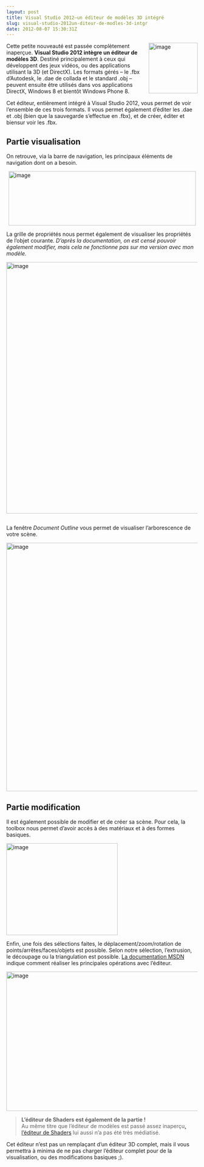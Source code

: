 ```yaml
---
layout: post
title: Visual Studio 2012–un éditeur de modèles 3D intégré
slug: visual-studio-2012un-diteur-de-modles-3d-intgr
date: 2012-08-07 15:30:31Z
---
```


<a href="http://blog.maneu.net/wp-content/uploads/2012/08/image1.png"><img title="image" style="border-top: 0px; border-right: 0px; background-image: none; border-bottom: 0px; float: right; padding-top: 0px; padding-left: 0px; border-left: 0px; display: inline; padding-right: 0px" border="0" alt="image" align="right" src="http://blog.maneu.net/wp-content/uploads/2012/08/image_thumb1.png" width="129" height="133"></a> <p>Cette petite nouveauté est passée complètement inaperçue. <strong>Visual Studio 2012 intègre un éditeur de modèles 3D</strong>. Destiné principalement à ceux qui développent des jeux vidéos, ou des applications utilisant la 3D (et DirectX). Les formats gérés – le .fbx d’Autodesk, le .dae de collada et le standard .obj – peuvent ensuite être utilisés dans vos applications DirectX, Windows 8 et bientôt Windows Phone 8.</p> <p>Cet éditeur, entièrement intégré à Visual Studio 2012, vous permet de voir l’ensemble de ces trois formats. Il vous permet également d’éditer les .dae et .obj (bien que la sauvegarde s’effectue en .fbx), et de créer, éditer et biensur voir les .fbx.</p> <h2></h2> <h2>Partie visualisation</h2> <p>On retrouve, via la barre de navigation, les principaux éléments de navigation dont on a besoin.</p> <p><a href="http://blog.maneu.net/wp-content/uploads/2012/08/image2.png"><img title="image" style="border-top: 0px; border-right: 0px; background-image: none; border-bottom: 0px; float: none; padding-top: 0px; padding-left: 0px; margin-left: auto; border-left: 0px; display: block; padding-right: 0px; margin-right: auto" border="0" alt="image" src="http://blog.maneu.net/wp-content/uploads/2012/08/image_thumb3.png" width="493" height="143"></a></p> <p>La grille de propriétés nous permet également de visualiser les propriétés de l’objet courante. <em>D’après la documentation, on est censé pouvoir également modifier, mais cela ne fonctionne pas sur ma version avec mon modèle.</em></p> <p><a href="http://blog.maneu.net/wp-content/uploads/2012/08/image3.png"><img title="image" style="border-top: 0px; border-right: 0px; background-image: none; border-bottom: 0px; padding-top: 0px; padding-left: 0px; border-left: 0px; display: inline; padding-right: 0px" border="0" alt="image" src="http://blog.maneu.net/wp-content/uploads/2012/08/image_thumb4.png" width="1100" height="662"></a></p> <h2></h2> <p>La fenêtre <em>Document Outline</em> vous permet de visualiser l’arborescence de votre scène.</p> <p><a href="http://blog.maneu.net/wp-content/uploads/2012/08/image4.png"><img title="image" style="border-top: 0px; border-right: 0px; background-image: none; border-bottom: 0px; padding-top: 0px; padding-left: 0px; border-left: 0px; display: inline; padding-right: 0px" border="0" alt="image" src="http://blog.maneu.net/wp-content/uploads/2012/08/image_thumb5.png" width="1096" height="654"></a></p> <h2>Partie modification</h2> <p>Il est également possible de modifier et de créer sa scène. Pour cela, la toolbox nous permet d’avoir accès à des matériaux et à des formes basiques.</p> <p><a href="http://blog.maneu.net/wp-content/uploads/2012/08/image5.png"><img title="image" style="border-top: 0px; border-right: 0px; background-image: none; border-bottom: 0px; padding-top: 0px; padding-left: 0px; border-left: 0px; display: inline; padding-right: 0px" border="0" alt="image" src="http://blog.maneu.net/wp-content/uploads/2012/08/image_thumb6.png" width="293" height="242"></a></p> <p>Enfin, une fois des sélections faites, le déplacement/zoom/rotation de points/arrêtes/faces/objets est possible. Selon notre sélection, l’extrusion, le découpage ou la triangulation est possible. <a href="http://msdn.microsoft.com/en-us/library/hh873121%28v=vs.110%29">La documentation MSDN</a> indique comment réaliser les principales opérations avec l’éditeur.</p> <p><a href="http://blog.maneu.net/wp-content/uploads/2012/08/image6.png"><img title="image" style="border-top: 0px; border-right: 0px; background-image: none; border-bottom: 0px; padding-top: 0px; padding-left: 0px; border-left: 0px; display: inline; padding-right: 0px" border="0" alt="image" src="http://blog.maneu.net/wp-content/uploads/2012/08/image_thumb7.png" width="535" height="367"></a></p> <blockquote> <p><strong>L’éditeur de Shaders est également de la partie !<br></strong>Au même titre que l’éditeur de modèles est passé assez inaperçu<a href="http://msdn.microsoft.com/en-us/library/hh315741%28v=vs.110%29">, l’éditeur de Shaders</a> lui aussi n’a pas été très médiatisé.</p></blockquote> <p>Cet éditeur n’est pas un remplaçant d’un éditeur 3D complet, mais il vous permettra à minima de ne pas charger l’éditeur complet pour de la visualisation, ou des modifications basiques ;).</p>
